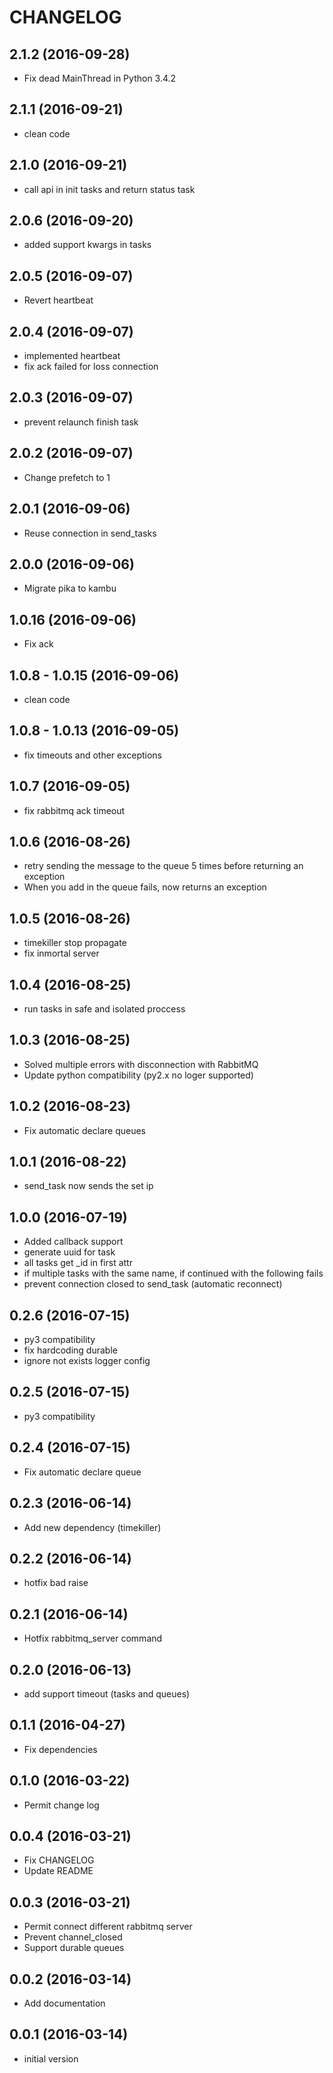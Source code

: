 # CHANGELOG
## 2.1.2 (2016-09-28)
- Fix dead MainThread in Python 3.4.2

## 2.1.1 (2016-09-21)
- clean code

## 2.1.0 (2016-09-21)
- call api in init tasks and return status task

## 2.0.6 (2016-09-20)
 - added support kwargs in tasks

## 2.0.5 (2016-09-07)
 - Revert heartbeat

## 2.0.4 (2016-09-07)
 - implemented heartbeat
 - fix ack failed for loss connection

## 2.0.3 (2016-09-07)
 - prevent relaunch finish task

## 2.0.2 (2016-09-07)
 - Change prefetch to 1

## 2.0.1 (2016-09-06)
 - Reuse connection in send_tasks

## 2.0.0 (2016-09-06)
 - Migrate pika to kambu

## 1.0.16 (2016-09-06)
 - Fix ack

## 1.0.8 - 1.0.15 (2016-09-06)
 - clean code

## 1.0.8 - 1.0.13 (2016-09-05)
 - fix timeouts and other exceptions

## 1.0.7 (2016-09-05)
 - fix rabbitmq ack timeout

## 1.0.6 (2016-08-26)
 - retry sending the message to the queue 5 times before returning an exception
 - When you add in the queue fails, now returns an exception
 
## 1.0.5 (2016-08-26)
 - timekiller stop propagate
 - fix inmortal server

## 1.0.4 (2016-08-25)
 - run tasks in safe and isolated proccess

## 1.0.3 (2016-08-25)
 - Solved multiple errors with disconnection with RabbitMQ
 - Update python compatibility (py2.x no loger supported)

## 1.0.2 (2016-08-23)
 - Fix automatic declare queues

## 1.0.1 (2016-08-22)
 - send_task now sends the set ip 

## 1.0.0 (2016-07-19)
 - Added callback support
 - generate uuid for task
 - all tasks get _id in first attr
 - if multiple tasks with the same name, if continued with the following fails
 - prevent connection closed to send_task (automatic reconnect)

## 0.2.6 (2016-07-15)
 - py3 compatibility
 - fix hardcoding durable
 - ignore not exists logger config

## 0.2.5 (2016-07-15)
 - py3 compatibility

## 0.2.4 (2016-07-15)
 - Fix automatic declare queue

## 0.2.3 (2016-06-14)
 - Add new dependency (timekiller)

## 0.2.2 (2016-06-14)
 - hotfix bad raise

## 0.2.1 (2016-06-14)
  - Hotfix rabbitmq_server command

## 0.2.0 (2016-06-13)
  - add support timeout (tasks and queues)

## 0.1.1 (2016-04-27)
  - Fix dependencies

## 0.1.0 (2016-03-22)
  - Permit change log

## 0.0.4 (2016-03-21)
  - Fix CHANGELOG
  - Update README

## 0.0.3 (2016-03-21)
  - Permit connect different rabbitmq server
  - Prevent channel_closed
  - Support durable queues

## 0.0.2 (2016-03-14)
  - Add documentation

## 0.0.1 (2016-03-14)
  - initial version
